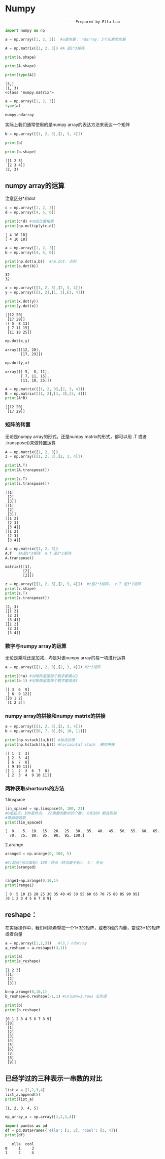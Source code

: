 # Numpy

                                ————Prepared by Ella Luo
                               



```python
import numpy as np  

a = np.array([1, 2, 3])  #a是向量： ndarray: 3个元素的向量

A = np.matrix([1, 2, 3]) #A 是1*3矩阵

print(a.shape)

print(A.shape)

print(type(A))
```

    (3,)
    (1, 3)
    <class 'numpy.matrix'>
    


```python
a = np.array([1, 2, 3])  
type(a)
```




    numpy.ndarray



实际上我们通常使用的是numpy array的表达方法来表达一个矩阵


```python
b = np.array([[1, 2, 3],[2, 3, 4]])   

print(b)

print(b.shape)
```

    [[1 2 3]
     [2 3 4]]
    (2, 3)
    

## numpy array的运算
注意区分\*和dot


```python
c = np.array([1, 2, 3]) 
d = np.array([4, 5, 6]) 

print(c*d) #对应位置相乘
print(np.multiply(c,d))
```

    [ 4 10 18]
    [ 4 10 18]
    


```python
a = np.array([1, 2, 3]) 
b = np.array([4, 5, 6]) 

print(np.dot(a,b))  #np.dot: 点积
print(a.dot(b))  
```

    32
    32
    


```python
x = np.array([[1, 2, 3],[2, 3, 4]])
y = np.array([[1, 2],[1, 3],[3, 4]]) 

print(x.dot(y))  
print(y.dot(x))

```

    [[12 20]
     [17 29]]
    [[ 5  8 11]
     [ 7 11 15]
     [11 18 25]]
    


```python
np.dot(x,y)
```




    array([[12, 20],
           [17, 29]])




```python
np.dot(y,x)
```




    array([[ 5,  8, 11],
           [ 7, 11, 15],
           [11, 18, 25]])




```python
A = np.matrix([[1, 2, 3],[2, 3, 4]])
B = np.matrix([[1, 2],[1, 3],[3, 4]])
print(A*B)
```

    [[12 20]
     [17 29]]
    

### 矩阵的转置
无论是numpy array的形式，还是numpy matrix的形式，都可以用 .T 或者 .transpose()来做转置运算


```python
A = np.matrix([1, 2, 3])
z = np.array([[1, 2, 3],[2, 3, 4]])

print(A.T)
print(A.transpose())

print(z.T)
print(z.transpose())
```

    [[1]
     [2]
     [3]]
    [[1]
     [2]
     [3]]
    [[1 2]
     [2 3]
     [3 4]]
    [[1 2]
     [2 3]
     [3 4]]
    


```python
A = np.matrix([1, 2, 3])
A.T   #A是1*3矩阵  A.T 是3*1矩阵
A.transpose()
```




    matrix([[1],
            [2],
            [3]])




```python
z = np.array([[1, 2, 3],[2, 3, 4]])  #z是2*3矩阵， z.T 是3*2矩阵
print(z.shape)
print(z.T)
print(z.transpose())
```

    (2, 3)
    [[1 2]
     [2 3]
     [3 4]]
    [[1 2]
     [2 3]
     [3 4]]
    

### 数字与numpy array的运算
无论是乘除还是加减，均是对该numpy array的每一项进行运算


```python
a = np.array([[1, 2, 3],[2, 3, 4]]) #2*3矩阵

print(3*a) #对矩阵里面每个数字都乘以3
print(a-1) #对矩阵里面每个数字都减去1
```

    [[ 3  6  9]
     [ 6  9 12]]
    [[0 1 2]
     [1 2 3]]
    

### numpy array的拼接和numpy matrix的拼接


```python
a = np.array([[1, 2, 3],[2, 3, 4]])
b = np.array([[6, 7, 8],[9, 10, 11]])

print(np.vstack((a,b))) #纵向拼接
print(np.hstack((a,b))) #horizontal stack  横向拼接

```

    [[ 1  2  3]
     [ 2  3  4]
     [ 6  7  8]
     [ 9 10 11]]
    [[ 1  2  3  6  7  8]
     [ 2  3  4  9 10 11]]
    

### 两种获取shortcuts的方法
1.linspace


```python
lin_spaced = np.linspace(0, 100, 21)   
#0是起点，100是终点， 21需要的数字的个数， 0和100 都会取到
#等间隔选取
print(lin_spaced)
```

    [  0.   5.  10.  15.  20.  25.  30.  35.  40.  45.  50.  55.  60.  65.
      70.  75.  80.  85.  90.  95. 100.]
    

2.arange


```python
aranged = np.arange(0, 100, 5)  

#0:起点(可以取到) 100：终点（终点取不到）， 5： 步长
print(aranged)


range1=np.arange(0,10,1)
print(range1)
```

    [ 0  5 10 15 20 25 30 35 40 45 50 55 60 65 70 75 80 85 90 95]
    [0 1 2 3 4 5 6 7 8 9]
    

## reshape： 
在实际操作中，我们可能希望把一个1\*3的矩阵，或者3维的向量，变成3\*1的矩阵或者向量


```python
a = np.array([1,2,3])   #(3,) ndarray
a_reshape = a.reshape((3,1))   

print(a)   
print(a_reshape) 
```

    [1 2 3]
    [[1]
     [2]
     [3]]
    


```python
b=np.arange(0,10,1)
b_reshape=b.reshape(-1,1) #column=1,rows 无所谓

print(b)
print(b_reshape)
```

    [0 1 2 3 4 5 6 7 8 9]
    [[0]
     [1]
     [2]
     [3]
     [4]
     [5]
     [6]
     [7]
     [8]
     [9]]
    

## 已经学过的三种表示一串数的对比


```python
list_a = [1,2,3,4]  
list_a.append(5) 
print(list_a)
```

    [1, 2, 3, 4, 5]
    


```python
np_array_a = np.array([1,2,3,4]) 
```


```python
import pandas as pd
df = pd.DataFrame({'ella': [1, 2], 'cool': [3, 4]})
print(df)

```

       ella  cool
    0     1     3
    1     2     4
    


```python

```
